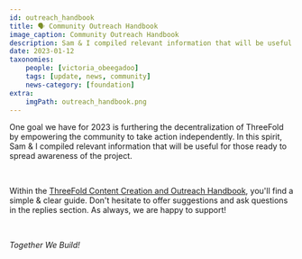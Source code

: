 ```yaml
---
id: outreach_handbook
title: 🗣 Community Outreach Handbook
image_caption: Community Outreach Handbook
description: Sam & I compiled relevant information that will be useful for those ready to spread awareness of the project.
date: 2023-01-12
taxonomies:
    people: [victoria_obeegadoo]
    tags: [update, news, community]
    news-category: [foundation]
extra:
    imgPath: outreach_handbook.png
---
```


One goal we have for 2023 is furthering the decentralization of ThreeFold by empowering the community to take action independently. In this spirit, Sam & I compiled relevant information that will be useful for those ready to spread awareness of the project.

<br/>

Within the [ThreeFold Content Creation and Outreach Handbook](https://forum.threefold.io/t/threefold-content-creation-and-outreach-handbook/3686), you'll find a simple & clear guide. Don't hesitate to offer suggestions and ask questions in the replies section. As always, we are happy to support! 

<br/>

*Together We Build!*


